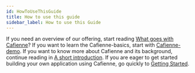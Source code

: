 ```yaml
---
id: HowToUseThisGuide
title: How to use this guide
sidebar_label: How to use this Guide
---
```

If you need an overview of our offering, start reading [What goes with Cafienne](WhatGoesWithCafienne.md)? If you want to learn the Cafienne-basics, start with [Cafienne-demo](CafienneDemo.md). If you want to know more about Cafienne and its background, continue reading in [A short introduction](ShortIntroduction.md). If you are eager to get started building your own application using Cafienne, go quickly to [Getting Started](gettingStarted.md).

